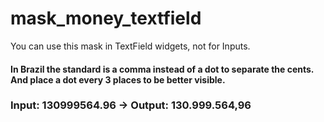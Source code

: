 # mask_money_textfield

You can use this mask in TextField widgets, not for Inputs.

<h4>In Brazil the standard is a comma instead of a dot to separate the cents. And place a dot every 3 places to be better visible.</h4>

<h3>Input: 130999564.96  -> Output: 130.999.564,96</h3>


